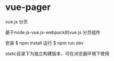 # vue-pager
vue.js 分页

基于node.js-vue.js-webpack的vue.js 分页组件

安装 $ npm install
运行 $ npm run dev


static目录下为独立构建版本，可在浏览器环境下使用
